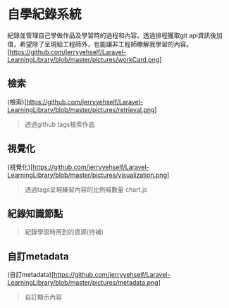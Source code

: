 # 自學紀錄系統
紀錄並管理自己學做作品及學習時的過程和內容。透過排程獲取git api資訊後加值，希望除了呈現給工程師外，也能讓非工程師瞭解我學習的內容。
[https://github.com/jerryyehself/Laravel-LearningLibrary/blob/master/pictures/workCard.png]
## 檢索
(檢索)[https://github.com/jerryyehself/Laravel-LearningLibrary/blob/master/pictures/retrieval.png]
> 透過github tags檢索作品
## 視覺化
(視覺化)[https://github.com/jerryyehself/Laravel-LearningLibrary/blob/master/pictures/visualization.png]
> 透過tags呈現練習內容的比例喊數量
> chart.js
## 紀錄知識節點
> 紀錄學習時用到的資源(待補)
## 自訂metadata
(自訂metadata)[https://github.com/jerryyehself/Laravel-LearningLibrary/blob/master/pictures/metadata.png]
> 自訂顯示內容


